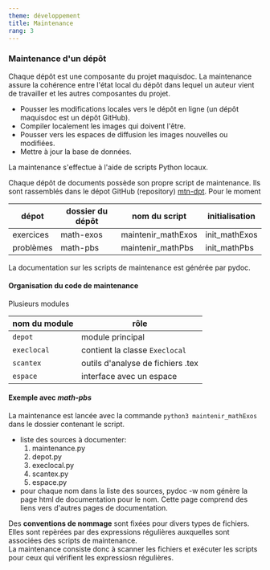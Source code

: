 ```yaml
---
theme: développement
title: Maintenance
rang: 3
---
```

### Maintenance d'un dépôt

Chaque dépôt est une composante du projet maquisdoc. La maintenance assure la cohérence entre l'état local du dépôt dans lequel un auteur vient de travailler et les autres composantes du projet.

* Pousser les modifications locales vers le dépôt en ligne (un dépôt maquisdoc est un dépôt GitHub).
* Compiler localement les images qui doivent l'être.
* Pousser vers les espaces de diffusion les images nouvelles ou modifiées.
* Mettre à jour la base de données.

La maintenance s'effectue à l'aide de scripts Python locaux. 

Chaque dépôt de documents possède son propre script de maintenance. Ils sont rassemblés dans le dépot GitHub (repository) [mtn-dpt](https://github.com/nicolair/mtn_dpt). Pour le moment

| dépot | dossier du dépôt | nom du script | initialisation |
| ----- | ---------------- | -----------  | ---------------|
| exercices | math-exos | maintenir_mathExos | init_mathExos |
| problèmes | math-pbs | maintenir_mathPbs | init_mathPbs |

La documentation sur les scripts de maintenance est générée par pydoc. 

#### Organisation du code de maintenance
Plusieurs modules

| nom du module | rôle  |
| ------------- | ----- |
| `depot`       | module principal |
| `execlocal`   | contient la classe `Execlocal` |
| `scantex`     | outils d'analyse de fichiers .tex |
| `espace`     | interface avec un espace |

#### Exemple avec *math-pbs*
La maintenance est lancée avec la commande 
    `python3 maintenir_mathExos` 
dans le dossier contenant le script.


- liste des sources à documenter:
    1. maintenance.py
    2. depot.py
    3. execlocal.py
    4. scantex.py
    5. espace.py
- pour chaque nom dans la liste des sources, 
    pydoc -w nom génère la page html de documentation pour le nom. Cette page comprend des liens vers d'autres pages de documentation.

Des **conventions de nommage** sont fixées pour divers types de fichiers. Elles sont repèrées par des expressions régulières auxquelles sont associées des scripts de maintenance.  
La maintenance consiste donc à scanner les fichiers et exécuter les scripts pour ceux qui vérifient les expressiosn régulières. 

